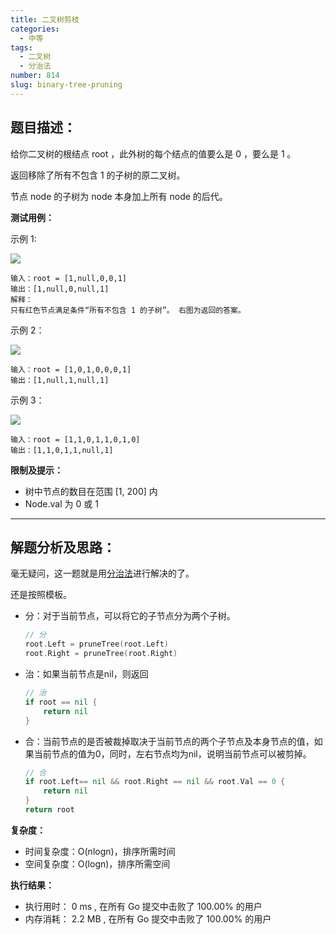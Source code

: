 ```yaml
---
title: 二叉树剪枝
categories:
  - 中等
tags:
  - 二叉树
  - 分治法
number: 814
slug: binary-tree-pruning
---
```



## 题目描述：

给你二叉树的根结点 root ，此外树的每个结点的值要么是 0 ，要么是 1 。

返回移除了所有不包含 1 的子树的原二叉树。

节点 node 的子树为 node 本身加上所有 node 的后代。

**测试用例：**

示例 1:

![](../img/leetcode/814二叉树剪枝/1028_2.png)
```
输入：root = [1,null,0,0,1]
输出：[1,null,0,null,1]
解释：
只有红色节点满足条件“所有不包含 1 的子树”。 右图为返回的答案。
```

示例 2：

![](../img/leetcode/814二叉树剪枝/1028_1.png) 
```
输入：root = [1,0,1,0,0,0,1]
输出：[1,null,1,null,1]
```

示例 3：

![](../img/leetcode/814二叉树剪枝/1028.png)
```
输入：root = [1,1,0,1,1,0,1,0]
输出：[1,1,0,1,1,null,1]
```

**限制及提示：**
- 树中节点的数目在范围 [1, 200] 内
- Node.val 为 0 或 1

---
## 解题分析及思路：

毫无疑问，这一题就是用[分治法](/dac)进行解决的了。


还是按照模板。

- 分：对于当前节点，可以将它的子节点分为两个子树。
    ```go
    // 分
    root.Left = pruneTree(root.Left)
    root.Right = pruneTree(root.Right)
    ```
- 治：如果当前节点是nil，则返回
    ```go
    // 治
    if root == nil {
        return nil
    }
    ```
- 合：当前节点的是否被裁掉取决于当前节点的两个子节点及本身节点的值，如果当前节点的值为0，同时，左右节点均为nil，说明当前节点可以被剪掉。
    ```go
    // 合
    if root.Left== nil && root.Right == nil && root.Val == 0 {
        return nil
    }
    return root
    ```

**复杂度：**
- 时间复杂度：O(nlogn)，排序所需时间
- 空间复杂度：O(logn)，排序所需空间

**执行结果：**

- 执行用时： 0 ms , 在所有 Go 提交中击败了 100.00% 的用户 
- 内存消耗： 2.2 MB , 在所有 Go 提交中击败了 100.00% 的用户
